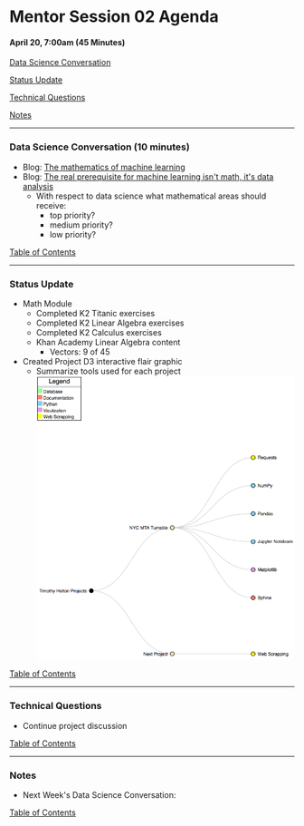 # Mentor Session 02 Agenda

#### April 20, 7:00am (45 Minutes)


[Data Science Conversation](#ds_converstation)

[Status Update](#status_update)

[Technical Questions](#technical_questions)

[Notes](#notes)


---
### <a name="ds_conversation"></a> Data Science Conversation (10 minutes)
- Blog: [The mathematics of machine learning](https://medium.com/towards-data-science/the-mathematics-of-machine-learning-894f046c568)
- Blog: [The real prerequisite for machine learning isn't math, it's data analysis](https://www.r-bloggers.com/the-real-prerequisite-for-machine-learning-isnt-math-its-data-analysis/)
    - With respect to data science what mathematical areas should receive:
        - top priority?
        - medium priority?
        - low priority? 

[Table of Contents](#toc)


---
### <a name="status_update"></a> Status Update
- Math Module
    - Completed K2 Titanic exercises
    - Completed K2 Linear Algebra exercises
    - Completed K2 Calculus exercises
    - Khan Academy Linear Algebra content
        - Vectors: 9 of 45
- Created Project D3 interactive flair graphic
    - Summarize tools used for each project
![alt_text](../images/projects/projects.png)

[Table of Contents](#toc)


---
### <a name="technical_questions"></a> Technical Questions
- Continue project discussion 

[Table of Contents](#toc)


---
### <a name="notes"></a> Notes
- Next Week's Data Science Conversation: 

[Table of Contents](#toc)

